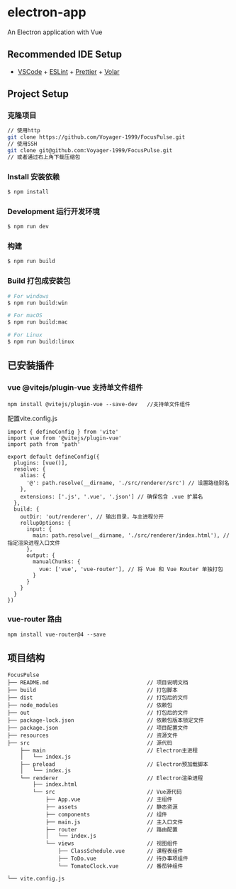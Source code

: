 # electron-app

An Electron application with Vue

## Recommended IDE Setup

- [VSCode](https://code.visualstudio.com/) + [ESLint](https://marketplace.visualstudio.com/items?itemName=dbaeumer.vscode-eslint) + [Prettier](https://marketplace.visualstudio.com/items?itemName=esbenp.prettier-vscode) + [Volar](https://marketplace.visualstudio.com/items?itemName=Vue.volar)

## Project Setup

### 克隆项目
```bash
// 使用http
git clone https://github.com/Voyager-1999/FocusPulse.git
// 使用SSH
git clone git@github.com:Voyager-1999/FocusPulse.git
// 或者通过右上角下载压缩包
```


### Install 安装依赖
```bash
$ npm install
```

### Development 运行开发环境

```bash
$ npm run dev
```

### 构建

```bash
$ npm run build
```


### Build 打包成安装包

```bash
# For windows
$ npm run build:win

# For macOS
$ npm run build:mac

# For Linux
$ npm run build:linux
```

## 已安装插件

### vue @vitejs/plugin-vue 支持单文件组件
```
npm install @vitejs/plugin-vue --save-dev   //支持单文件组件
```
配置vite.config.js
```
import { defineConfig } from 'vite'
import vue from '@vitejs/plugin-vue'
import path from 'path'

export default defineConfig({
  plugins: [vue()],
  resolve: {
    alias: {
      '@': path.resolve(__dirname, './src/renderer/src') // 设置路径别名
    },
    extensions: ['.js', '.vue', '.json'] // 确保包含 .vue 扩展名
  },
  build: {
    outDir: 'out/renderer', // 输出目录，与主进程分开
    rollupOptions: {
      input: {
        main: path.resolve(__dirname, './src/renderer/index.html'), // 指定渲染进程入口文件
      },
      output: {
        manualChunks: {
          vue: ['vue', 'vue-router'], // 将 Vue 和 Vue Router 单独打包
        }
      }
    }
  }
})
```
### vue-router 路由
```
npm install vue-router@4 --save
```

## 项目结构
```
FocusPulse
├── README.md                               // 项目说明文档
├── build                                   // 打包脚本
├── dist                                    // 打包后的文件
├── node_modules                            // 依赖包
├── out                                     // 打包后的文件
├── package-lock.json                       // 依赖包版本锁定文件
├── package.json                            // 项目配置文件
├── resources                               // 资源文件
├── src                                     // 源代码
    ├── main                                // Electron主进程
    │   └── index.js
    ├── preload                             // Electron预加载脚本
    │   └── index.js
    └── renderer                            // Electron渲染进程
        ├── index.html
        └── src                             // Vue源代码
            ├── App.vue                     // 主组件
            ├── assets                      // 静态资源
            ├── components                  // 组件
            ├── main.js                     // 主入口文件
            ├── router                      // 路由配置
            │   └── index.js
            └── views                       // 视图组件
                ├── ClassSchedule.vue       // 课程表组件
                ├── ToDo.vue                // 待办事项组件
                └── TomatoClock.vue         // 番茄钟组件

└── vite.config.js
```

